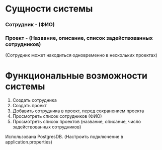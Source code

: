 # Сущности системы


### Сотрудник - (ФИО)
### Проект - (Название, описание, список задействованных сотрудников)
(Сотрудник может находиться одновременно в нескольких проектах)


# Функциональные возможности системы
1. Создать сотрудника
2. Создать проект
3. Добавить сотрудника в проект, перед сохранением проекта
4. Просмотреть список сотрудников (ФИО)
5. Просмотреть список проектов (название, описание, число задействованных сотрудников)

Использована PostgresDB. (Настроить подключение в application.properties)

